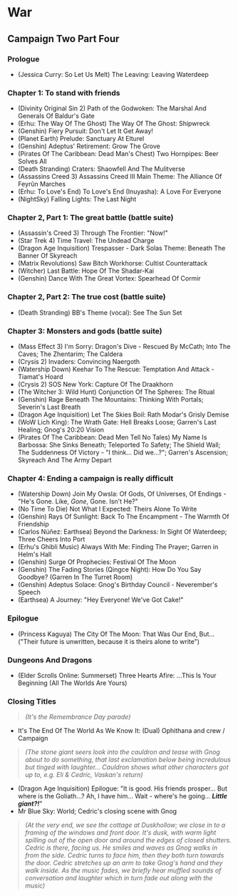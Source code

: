 # War
## Campaign Two Part Four
### Prologue

* (Jessica Curry: So Let Us Melt) The Leaving: Leaving Waterdeep

### Chapter 1: To stand with friends

* (Divinity Original Sin 2) Path of the Godwoken: The Marshal And Generals Of Baldur's Gate
* (Erhu: The Way Of The Ghost) The Way Of The Ghost: Shipwreck
* (Genshin) Fiery Pursuit: Don't Let It Get Away!
* (Planet Earth) Prelude: Sanctuary At Elturel
* (Genshin) Adeptus' Retirement: Grow The Grove
* (Pirates Of The Caribbean: Dead Man's Chest) Two Hornpipes: Beer Solves All
* (Death Stranding) Craters: Shaowfell And The Mulitverse
* (Assassins Creed 3) Assassins Creed III Main Theme: The Alliance Of Feyrûn Marches
* (Erhu: To Love's End) To Love's End (Inuyasha): A Love For Everyone
* (NightSky) Falling Lights: The Last Night

### Chapter 2, Part 1: The great battle (battle suite)

* (Assassin's Creed 3) Through The Frontier: "Now!"
* (Star Trek 4) Time Travel: The Undead Charge
* (Dragon Age Inquisition) Trespasser - Dark Solas Theme: Beneath The Banner Of Skyreach
* (Matrix Revolutions) Saw Bitch Workhorse: Cultist Counterattack
* (Witcher) Last Battle: Hope Of The Shadar-Kai
* (Genshin) Dance With The Great Vortex: Spearhead Of Cormir

### Chapter 2, Part 2: The true cost (battle suite)

* (Death Stranding) BB's Theme (vocal): See The Sun Set

### Chapter 3: Monsters and gods (battle suite)

* (Mass Effect 3) I'm Sorry: Dragon's Dive - Rescued By McCath; Into The Caves; The Zhentarim; The Caldera
* (Crysis 2) Invaders: Convincing Naergoth
* (Watership Down) Keehar To The Rescue: Temptation And Attack - Tiamat's Hoard
* (Crysis 2) SOS New York: Capture Of The Draakhorn
* (The Witcher 3: Wild Hunt) Conjunction Of The Spheres: The Ritual
* (Genshin) Rage Beneath The Mountains: Thinking With Portals; Severin's Last Breath
* (Dragon Age Inquisition) Let The Skies Boil: Rath Modar's Grisly Demise
* (WoW Lich King): The Wrath Gate: Hell Breaks Loose; Garren's Last Healing; Gnog's 20:20 Vision
* (Pirates Of The Caribbean: Dead Men Tell No Tales) My Name Is Barbossa: She Sinks Beneath; Teleported To Safety; The Shield Wall; The Suddenness Of Victory - "I think... Did we...?"; Garren's Ascension; Skyreach And The Army Depart

### Chapter 4: Ending a campaign is really difficult

* (Watership Down) Join My Owsla: Of Gods, Of Universes, Of Endings - "He's Gone. Like, *Gone*, Gone. Isn't He?"
* (No Time To Die) Not What I Expected: Theirs Alone To Write
* (Genshin) Rays Of Sunlight: Back To The Encampment - The Warmth Of Friendship
* (Carlos Núñez: Earthsea) Beyond the Darkness: In Sight Of Waterdeep; Three Cheers Into Port
* (Erhu's Ghibli Music) Always With Me: Finding The Prayer; Garren in Helm's Hall
* (Genshin) Surge Of Prophecies: Festival Of The Moon
* (Genshin) The Fading Stories (Qingce Night): How Do You Say Goodbye? (Garren In The Turret Room)
* (Genshin) Adeptus Solace: Gnog's Birthday Council - Neverember's Speech
* (Earthsea) A Journey: "Hey Everyone! We've Got Cake!"

### Epilogue

* (Princess Kaguya) The City Of The Moon: That Was Our End, But... ("Their future is unwritten, because it is theirs alone to write")

### Dungeons And Dragons

* (Elder Scrolls Online: Summerset) Three Hearts Afire: ...This Is Your Beginning (All The Worlds Are Yours)

### Closing Titles

> *(It's the Remembrance Day parade)*

* It's The End Of The World As We Know It: (Dual) Ophithana and crew / Campaign

> *(The stone giant seers look into the cauldron and tease with Gnog about to do something, that last exclamation below being incredulous but tinged with laughter... Cauldron shows what other characters got up to, e.g. Eli & Cedric, Vaskan's return)*

* (Dragon Age Inquisition) Epilogue: "It is good. His friends prosper... But where is the Goliath...? Ah, I have him... Wait - where's he going... ***Little giant?!***"
* Mr Blue Sky: World; Cedric's closing scene with Gnog

> *(At the very end, we see the cottage at Duskhollow; we close in to a framing of the windows and front door. It's dusk, with warm light spilling out of the open door and around the edges of closed shutters. Cedric is there, facing us. He smiles and waves as Gnog walks in from the side. Cedric turns to face him, then they both turn towards the door. Cedric stretches up an arm to take Gnog's hand and they walk inside. As the music fades, we briefly hear muffled sounds of conversation and laughter which in turn fade out along with the music)*
